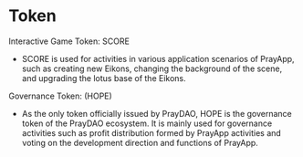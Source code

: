# Token

Interactive Game Token: SCORE

- SCORE is used for activities in various application scenarios of PrayApp, such as creating new Eikons, changing the background of the scene, and upgrading the lotus base of the Eikons.

Governance Token: (HOPE)

- As the only token officially issued by PrayDAO, HOPE is the governance token of the PrayDAO ecosystem. It is mainly used for governance activities such as profit distribution formed by PrayApp activities and voting on the development direction and functions of PrayApp.
